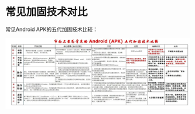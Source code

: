 # 常见加固技术对比

常见Android APK的五代加固技术比较：

![](../../../assets/img/android_common_harden_tech_compare.jpg)